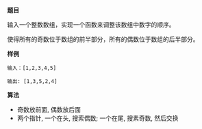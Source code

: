 **题目**  

输入一个整数数组，实现一个函数来调整该数组中数字的顺序。

使得所有的奇数位于数组的前半部分，所有的偶数位于数组的后半部分。

**样例**  
```
输入：[1,2,3,4,5]

输出: [1,3,5,2,4]
```

**算法**  
- 奇数放前面, 偶数放后面
- 两个指针, 一个在头, 搜索偶数; 一个在尾, 搜素奇数, 然后交换
